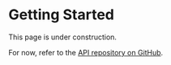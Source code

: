 # Getting Started

This page is under construction.

For now, refer to the [API repository on GitHub](https://triton.rexcantor64.com/api).